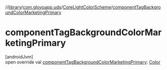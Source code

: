 //[library](../../../index.md)/[com.glovoapp.uds](../index.md)/[CoreLightColorScheme](index.md)/[componentTagBackgroundColorMarketingPrimary](component-tag-background-color-marketing-primary.md)

# componentTagBackgroundColorMarketingPrimary

[androidJvm]\
open override val [componentTagBackgroundColorMarketingPrimary](component-tag-background-color-marketing-primary.md): [Color](https://developer.android.com/reference/kotlin/androidx/compose/ui/graphics/Color.html)
